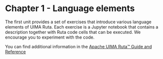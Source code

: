 # Chapter 1 - Language elements

The first unit provides a set of exercises that introduce various language elements of UIMA Ruta. Each exercise is a Jupyter notebook that contains a description together with Ruta code cells that can be executed. We encourage you to experiment with the code.

You can find additional information in the [Apache UIMA Ruta™ Guide and Reference](https://uima.apache.org/d/ruta-current/tools.ruta.book.html)